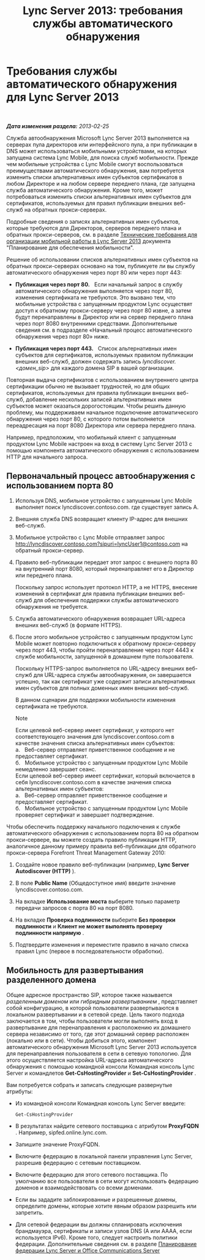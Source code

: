 ﻿---
title: 'Lync Server 2013: требования службы автоматического обнаружения'
TOCTitle: Требования службы автоматического обнаружения
ms:assetid: 0ac5dbf7-9acd-4d25-b21a-932022b8b983
ms:mtpsurl: https://technet.microsoft.com/ru-ru/library/Hh690012(v=OCS.15)
ms:contentKeyID: 49308893
ms.date: 05/19/2016
mtps_version: v=OCS.15
ms.translationtype: HT
---

# Требования службы автоматического обнаружения для Lync Server 2013

 

_**Дата изменения раздела:** 2013-02-25_

Служба автообнаружения Microsoft Lync Server 2013 выполняется на серверах пула директоров или интерфейсного пула, а при публикации в DNS может использоваться мобильными устройствами, на которых запущена система Lync Mobile, для поиска служб мобильности. Прежде чем мобильные устройства с Lync Mobile смогут воспользоваться преимуществами автоматического обнаружения, вам потребуется изменить списки альтернативных имен субъектов сертификатов в любом Директоре и на любом сервере переднего плана, где запущена служба автоматического обнаружения. Кроме того, может потребоваться изменить списки альтернативных имен субъектов для сертификатов, используемых для правил публикации внешних веб-служб на обратных прокси-серверах.

Подробные сведения о записях альтернативных имен субъектов, которые требуются для Директоров, серверов переднего плана и обратных прокси-серверов, см. в разделе [Технические требования для организации мобильной работы в Lync Server 2013](lync-server-2013-technical-requirements-for-mobility.md) документа "Планирование для обеспечения мобильности".

Решение об использовании списков альтернативных имен субъектов на обратных прокси-серверах основано на том, публикуете ли вы службу автоматического обнаружения через порт 80 или через порт 443:

  - **Публикация через порт 80.**   Если начальный запрос в службу автоматического обнаружения выполняется через порт 80, изменения сертификата не требуются. Это вызвано тем, что мобильные устройства с запущенным продуктом Lync осуществят доступ к обратному прокси-серверу через порт 80 извне, а затем будут перенаправлены в Директор или на сервер переднего плана через порт 8080 внутренними средствами. Дополнительные сведения см. в подразделе «Начальный процесс автоматического обнаружения через порт 80» ниже.

  - **Публикация через порт 443.**   Список альтернативных имен субъектов для сертификатов, используемых правилом публикации внешних веб-служб, должен содержать запись *lyncdiscover.\<домен\_sip\>* для каждого домена SIP в вашей организации.

Повторная выдача сертификатов с использованием внутреннего центра сертификации обычно не вызывает трудностей, но для общих сертификатов, используемых для правила публикации внешних веб-служб, добавление нескольких записей альтернативных имен субъектов может оказаться дорогостоящим. Чтобы решить данную проблему, мы поддерживаем начальное подключение автоматического обнаружения через порт 80, с которого потом выполняется переадресация на порт 8080 Директора или сервера переднего плана.

Например, предположим, что мобильный клиент с запущенным продуктом Lync Mobile настроен на вход в систему Lync Server 2013 с помощью компонента автоматического обнаружения с использованием HTTP для начального запроса.

## Первоначальный процесс автообнаружения с использованием порта 80

1.  Используя DNS, мобильное устройство с запущенным Lync Mobile выполняет поиск lyncdiscover.contoso.com. где существует запись A.

2.  Внешняя служба DNS возвращает клиенту IP-адрес для внешних веб-служб.

3.  Мобильное устройство с Lync Mobile отправляет запрос http://lyncdiscover.contoso.com?sipuri=lyncUser1@contoso.com на обратный прокси-сервер.

4.  Правило веб-публикации передает этот запрос с внешнего порта 80 на внутренний порт 8080, который перенаправляет его в Директор или переднего плана.
    
    Поскольку запрос использует протокол HTTP, а не HTTPS, внесение изменений в сертификат для правила публикации внешних веб-служб для обеспечения поддержки службы автоматического обнаружения не требуется.

5.  Служба автоматического обнаружения возвращает URL-адреса внешних веб-служб (в формате HTTPS).

6.  После этого мобильное устройство с запущенным продуктом Lync Mobile может повторно подключиться к обратному прокси-серверу через порт 443, чтобы пройти перенаправление через порт 4443 к службе мобильности, запущенной в домашнем пуле пользователя.
    
    Поскольку HTTPS-запрос выполняется по URL-адресу внешних веб-служб для URL-адреса службы автообнаружения, он завершается успешно, так как сертификат уже содержит записи альтернативных имен субъектов для полных доменных имен внешних веб-служб.
    
    В данном сценарии для поддержки мобильности изменения сертификата не требуются.
    
    > [!NOTE]  
    > Если целевой веб-сервер имеет сертификат, у которого нет соответствующего значения для lyncdiscover.contoso.com в качестве значения списка альтернативных имен субъектов:<br />    а.   Веб-сервер отправляет приветственное сообщение и не предоставляет сертификат.<br />    б.   Мобильное устройство с запущенным продуктом Lync Mobile немедленно завершает сеанс.<br />    Если целевой веб-сервер имеет сертификат, который включается в себя lyncdiscover.contoso.com в качестве значения списка альтернативных имен субъектов:<br />    а.   Веб-сервер отправляет приветственное сообщение и предоставляет сертификат.<br />    б.   Мобильное устройство с запущенным продуктом Lync Mobile проверяет сертификат и завершает подтверждение.

Чтобы обеспечить поддержку начального подключения к службе автоматического обнаружения с использованием порта 80 на обратном прокси-сервере, вы можете создать правило публикации HTTP, аналогичное данному примеру правила веб-публикации для обратного прокси-сервера Forefront Threat Management Gateway 2010:

1.  Создайте новое правило веб-публикации (например, **Lync Server Autodiscover (HTTP)** ).

2.  В поле **Public Name** (Общедоступное имя) введите значение lyncdiscover.contoso.com.

3.  На вкладке **Использование моста** выберите только параметр передачи запросов с порта 80 на порт 8080.

4.  На вкладке **Проверка подлинности** выберите **Без проверки подлинности** и **Клиент не может выполнять проверку подлинности напрямую** .

5.  Подтвердите изменения и переместите правило в начало списка правил Lync (первое в последовательности обработки).

## Мобильность для развертывания разделенного домена

Общее адресное пространство SIP, которое также называется *разделенным доменом* или *гибридным развертыванием* , представляет собой конфигурацию, в которой пользователи развертываются в локальном развертывании и в сетевой среде. Цель такого подхода заключается в том, чтобы пользователи могли выполнять вход в развертывание для перенаправления к расположению их домашнего сервера независимо от того, где этот домашний сервер расположен (локально или в сети). Чтобы добиться этого, компонент автоматического обнаружения Microsoft Lync Server 2013 используется для перенаправления пользователя в сети в сетевую топологию. Для этого осуществляется настройка URL-адреса автоматического обнаружения с помощью командной консоли Командная консоль Lync Server и командлетов **Get-CsHostingProvider** и **Set-CsHostingProvider** .

Вам потребуется собрать и записать следующие развернутые атрибуты:

  - Из командной консоли Командная консоль Lync Server введите:
    
        Get-CsHostingProvider

  - В результатах найдите сетевого поставщика с атрибутом **ProxyFQDN** . Например, sipfed.online.lync.com.

  - Запишите значение ProxyFQDN.

  - Включите федерацию в локальной панели управления Lync Server, разрешив федерацию с сетевым поставщиком.

  - Включите федерацию для этого сетевого поставщика. По умолчанию все пользователи в сети могут использовать федерацию доменов и взаимодействовать со всеми доменами.

  - Если вы зададите заблокированные и разрешенные домены, определите домены, которые хотите явным образом разрешить или запретить.

  - Для сетевой федерации вы должны спланировать исключения брандмауэра, сертификаты и записи узлов DNS (A или AAAA, если используется IPv6). Кроме того, следует настроить политики федерации. Дополнительные сведения см. в разделе [Планирование федерации Lync Server и Office Communications Server](lync-server-2013-planning-for-lync-server-and-office-communications-server-federation.md)

